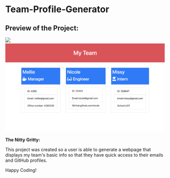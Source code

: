 # Team-Profile-Generator

## Preview of the Project:
![](./build/images/teamgen.gif)
![](./build/images/SC.png)


**The Nitty Gritty:**

This project was created so a user is able to generate a webpage that displays my team's basic info so that they have quick access to their emails and GitHub profiles. 

Happy Coding! 
